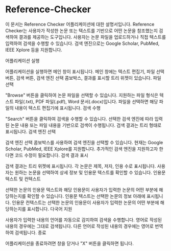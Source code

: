 # Reference-Checker

이 문서는 Reference Checker 어플리케이션에 대한 설명서입니다. Reference Checker는 사용자가 작성한 논문 또는 텍스트를 기반으로 어떤 논문을 참조했는지 검색하여 결과를 제공하는 도구입니다. 사용자는 논문 파일을 업로드하거나 직접 텍스트를 입력하여 검색을 수행할 수 있습니다. 검색 엔진으로는 Google Scholar, PubMed, IEEE Xplore 등을 지원합니다.

어플리케이션 실행

어플리케이션을 실행하면 메인 창이 표시됩니다.
메인 창에는 텍스트 편집기, 파일 선택 버튼, 검색 버튼, 검색 엔진 선택 콤보박스, 결과를 표시할 트리 위젯이 있습니다.
파일 선택

"Browse" 버튼을 클릭하여 논문 파일을 선택할 수 있습니다.
지원하는 파일 형식은 텍스트 파일(.txt), PDF 파일(.pdf), Word 문서(.docx)입니다.
파일을 선택하면 해당 파일의 내용이 텍스트 편집기에 표시됩니다.
검색 수행

"Search" 버튼을 클릭하여 검색을 수행할 수 있습니다.
선택한 검색 엔진에 따라 입력된 논문 내용 또는 파일 내용을 기반으로 검색이 수행됩니다.
검색 결과는 트리 형태로 표시됩니다.
검색 엔진 선택

검색 엔진 선택 콤보박스를 사용하여 검색 엔진을 선택할 수 있습니다.
현재는 Google Scholar, PubMed, IEEE Xplore를 지원합니다.
추가적인 검색 엔진을 지원하고자 한다면 코드 수정이 필요합니다.
검색 결과 표시

검색 결과는 트리 위젯에 표시됩니다.
각 논문은 제목, 저자, 인용 수로 표시됩니다.
사용자는 원하는 논문을 선택하여 상세 정보 및 인용문 텍스트를 확인할 수 있습니다.
인용문 텍스트 및 컨텍스트

선택한 논문의 인용문 텍스트와 해당 인용문이 사용자가 입력한 논문의 어떤 부분에 해당하는지를 확인할 수 있습니다.
인용문 텍스트는 선택한 논문의 정보 아래에 표시됩니다.
인용문 컨텍스트는 선택한 논문의 인용문이 사용자가 입력한 논문의 어떤 부분에 해당하는지를 표시합니다.
다국어 지원

사용자가 입력한 내용의 언어를 자동으로 감지하여 검색을 수행합니다.
영어로 작성된 내용의 경우에는 그대로 검색됩니다.
다른 언어로 작성된 내용의 경우에는 영어로 번역하여 검색됩니다.
종료

어플리케이션을 종료하려면 창을 닫거나 "X" 버튼을 클릭하면 됩니다.
